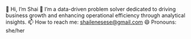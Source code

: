 👋 Hi, I’m Shai
👀 I’m a data-driven problem solver dedicated to driving business growth and enhancing operational efficiency through analytical insights.
📫 How to reach me: shailenesese@gmail.com
😄 Pronouns: she/her
